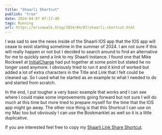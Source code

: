 ```yaml
---
title: "Shaarli Shortcut"
publish: "true"
date: 2024-04-07 07:17:49
tags: Running
url: https://ericmwalk.blog/2024/04/07/shaarli-shortcut.html
---
```


I was sad to see the news inside of the Shaarli IOS app that the IOS app will cease to exist starting sometime in the summer of 2024. I am not sure if this will really happen or not but I decided to search around to find an alternative for me to quickly send a link to my Shaarli instance. I found one that Mike Rockwell at [InitialCharge](https://initialcharge.net/projects/toolkit/) had put together at some point but stated he no longer used anymore. I obviously tried to run it and it kind of worked but added a lot of extra characters in the Title and Link that I felt could be cleaned up. So I used what he started as an example to what I needed to do and started from scratch.

In the end, I put tougher a very basic example that works and I can see where I could make some improvements going forward but not sure I will do much at this time but more tried to prepare myself for the time that the IOS app might go away. The other nice thing is that this Shortcut I can use on my Mac too but obviously I can use the Bookmarklet as well so it is a little duplicative.

If you are interested feel free to copy my [Shaarli Link Share Shortcut](https://www.icloud.com/shortcuts/b4f30ff429314604a70b7518e1722c7b).